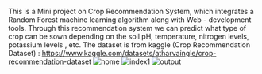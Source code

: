 This is a Mini project on Crop Recommendation System, which integrates a Random Forest machine learning algorithm along with Web - development tools.
Through this recommendation system we can predict what type of crop can be sown depending on the soil pH, temperature, nitrogen levels, potassium levels , etc.
The dataset is from kaggle (Crop Recommendation Dataset) : https://www.kaggle.com/datasets/atharvaingle/crop-recommendation-dataset
![home](https://github.com/dk-08/Crop_Recommendation_System/assets/141403729/cd6baf53-0bce-4368-8b24-2431e3f1b7a2)
![index1](https://github.com/dk-08/Crop_Recommendation_System/assets/141403729/054d86f5-5826-4fd8-8e4f-c009cbef55b0)
![output](https://github.com/dk-08/Crop_Recommendation_System/assets/141403729/81afa44c-1972-4d6c-95bb-d38b2bcaf33c)
